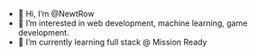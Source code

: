 - 👋 Hi, I’m @NewtRow
- 👀 I’m interested in web development, machine learning, game development.
- 🌱 I’m currently learning full stack @ Mission Ready

<!---
NewtRow/NewtRow is a ✨ special ✨ repository because its `README.md` (this file) appears on your GitHub profile.
You can click the Preview link to take a look at your changes.
--->
